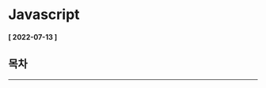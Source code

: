 # Javascript  
  
  #### [ 2022-07-13 ]  
    
## 목차  
  
    
      
-----------------------------------------------------------------------------------------------------------------------------------------------------  
